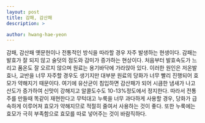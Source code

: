 ```yaml
---
layout: post
title: 감패, 감산패
description: >

author: hwang-hae-yeon
---
```


감패, 감산패
옛문헌이나 전통적인 방식을 따라할 경우 자주 발생하는 현생이다.
감패는 발효가 잘 되지 않고 술덧의 점도와 감미가 증가하는 현상이다.
처음부터 발효속도가 느리고 품온도 잘 오르지 않으며 원료는 용기바닥에 가라앉아 있다.
이러한 원인은 저온발효나, 교반을 너무 자주할 경우도 생기지만 대부분 원료의 당화가 너무 빨리 진행되어 효모가 약해지기 때문이다.
여기에 유산균이 침입하면 감산패가 되어 시큼한 냄새가 나고 산도가 증가하여 신맛이 강해지고
알콜도수도 10-13%정도에서 정지한다.
따라서 전통주를 만들때 똑같이 재현한다고 무턱대고 누룩을 너무 과다하게 사용할 경우,
당화가 급속하게 이루어져 효모가 약해지므로 적절히 줄여서 사용하는 것이 좋다.
또한 누룩에는 효모가 극히 부족함으로 효모를 따로 넣어주는 것이 바람직하다.